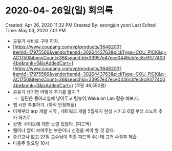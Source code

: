 # 2020-04- 26일(일) 회의록

Created: Apr 26, 2020 11:32 PM
Created By: seongjun yoon
Last Edited Time: May 03, 2020 7:01 PM

- 공유기 사비로 구매 하자.
- [https://www.coupang.com/vp/products/3648200?itemId=17975566&vendorItemId=3026443763&pickType=COU_PICK&q=AC1750&itemsCount=36&searchId=33957e47ece0446cbfec8c93774004be&rank=0&isAddedCart=](https://www.coupang.com/vp/products/3648200?itemId=17975566&vendorItemId=3026443763&pickType=COU_PICK&q=AC1750&itemsCount=36&searchId=33957e47ece0446cbfec8c93774004be&rank=0&isAddedCart=) (쿠팡 46,550원)
- 공유기 생기면 어떻게 추가를 할지 ?
    - 일단은 동아리실에 넣어두고 팀뷰어,Wake on Lan 활용 해보기.
- 앱 시안 투표하기. (아직 안정해짐)
- 이제부터 arp 개발 시작 , 네트워크 개발 5월까지 완성 시키고 6월 부터 스노트 추가 하기로.
- 상영: 사이트에 대한 느낌 있잖아. (피드백)
- 웹이나 앱이 보여주는 부분이니 신경을 써야 할 것 같다.
- 중간고사 없고 27일 교수님이 최종 피드백 주는데 그거 수정후 제출
- 다음주 일요일 10시